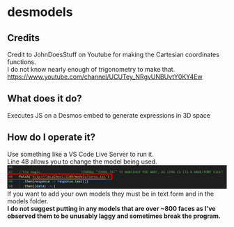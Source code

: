 # desmodels
## Credits
Credit to JohnDoesStuff on Youtube for making the Cartesian coordinates functions.<br>I do not know nearly enough of trigonometry to make that.<br>
https://www.youtube.com/channel/UCUTey_NRgvUNBUvtY0KY4Ew

## What does it do?
Executes JS on a Desmos embed to generate expressions in 3D space

## How do I operate it?
Use something like a VS Code Live Server to run it. <br>
Line 48 allows you to change the model being used. 
<img src="https://raw.githubusercontent.com/Nate0523/desmodels/readmeimages/Screenshot_21.png"></img><br>
If you want to add your own models they must be in text form and in the models folder. <br>
<strong>I do not suggest putting in any models that are over ~800 faces as I've observed them to be unusably laggy and sometimes break the program.</strong>
